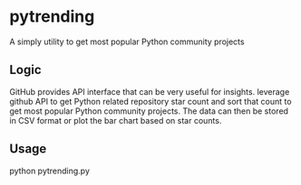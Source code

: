 # pytrending
A simply utility to get most popular Python community projects
## Logic
GitHub provides API interface that can be very useful for insights. leverage github API to get Python related repository star count and sort that count to get most popular Python community projects. The data can then be stored in CSV format or plot the bar chart based on star counts.
## Usage
python pytrending.py
